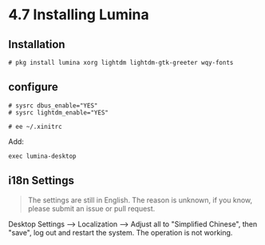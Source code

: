 # 4.7 Installing Lumina

## Installation

```
# pkg install lumina xorg lightdm lightdm-gtk-greeter wqy-fonts 
```

## configure

```
# sysrc dbus_enable="YES"
# sysrc lightdm_enable="YES"
```

```
# ee ~/.xinitrc
```

Add:

```
exec lumina-desktop
```

## i18n Settings

> The settings are still in English. The reason is unknown, if you know, please submit an issue or pull request.

Desktop Settings --> Localization --> Adjust all to "Simplified Chinese", then "save", log out and restart the system. The operation is not working.
